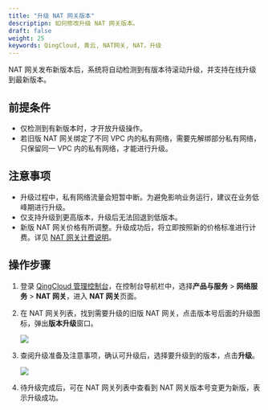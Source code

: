 ```yaml
---
title: "升级 NAT 网关版本"
descriptipn: 如何修改升级 NAT 网关版本。
draft: false
weight: 25
keywords: QingCloud, 青云, NAT网关, NAT，升级
---
```


NAT 网关发布新版本后，系统将自动检测到有版本待滚动升级，并支持在线升级到最新版本。

## 前提条件

- 仅检测到有新版本时，才开放升级操作。
- 若旧版 NAT 网关绑定了不同 VPC 内的私有网络，需要先解绑部分私有网络，只保留同一 VPC 内的私有网络，才能进行升级。

## 注意事项

- 升级过程中，私有网络流量会短暂中断。为避免影响业务运行，建议在业务低峰期进行升级。
- 仅支持升级到更高版本，升级后无法回退到低版本。
- 新版 NAT 网关价格有所调整。升级成功后，将立即按照新的价格标准进行计费。详见 [NAT 网关计费说明](../../../billing/nat_price/)。

## 操作步骤

1. 登录 [QingCloud 管理控制台](https://console.qingcloud.com/login)，在控制台导航栏中，选择**产品与服务** > **网络服务** > **NAT 网关**，进入 **NAT 网关**页面。

2. 在 NAT 网关列表，找到需要升级的旧版 NAT 网关，点击版本号后面的升级图标，弹出**版本升级**窗口。

   ![](../../../_images/upgrade_click.png)

3. 查阅升级准备及注意事项，确认可升级后，选择要升级到的版本，点击**升级**。

   ![](../../../_images/upgrade_version.png)

4. 待升级完成后，可在 NAT 网关列表中查看到 NAT 网关版本号变更为新版，表示升级成功。

   

